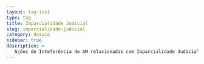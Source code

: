 ```yaml
---
layout: tag-list
type: tag
title: Imparcialidade Judicial
slug: imparcialidade-judicial
category: dossie
sidebar: true
description: >
   Ações de Inteferência de AM relacionadas com Imparcialidade Judicial
---
```

